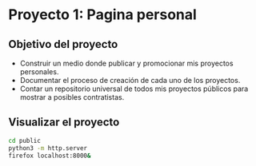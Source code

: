 # Proyecto 1: Pagina personal

## Objetivo del proyecto

* Construir un medio donde publicar y promocionar mis proyectos personales.
* Documentar el proceso de creación de cada uno de los proyectos.
* Contar un repositorio universal de todos mis proyectos públicos para mostrar a posibles contratistas.


## Visualizar el proyecto
```bash
cd public
python3 -m http.server
firefox localhost:8000&
```
